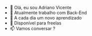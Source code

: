 - 👋 Olá, eu sou Adriano Vicente
- 👀 Atualmente trabalho com Back-End
- 🌱 A cada dia um novo aprendizado
- 💞️ Disponível para freelas
- 📫 Vamos conversar ?

<!---
devbantu/devbantu is a ✨ special ✨ repository because its `README.md` (this file) appears on your GitHub profile.
You can click the Preview link to take a look at your changes.
--->
